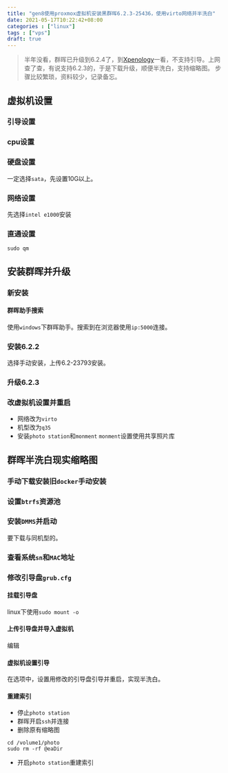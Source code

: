 ```yaml
---
title: "gen8使用proxmox虚拟机安装黑群晖6.2.3-25436，使用virto网络并半洗白"
date: 2021-05-17T10:22:42+08:00
categories : ["linux"]
tags : ["vps"]
draft: true
---
```

> 半年没看，群晖已升级到6.2.4了，到[Xpenology]()一看，不支持引导。上网查了查，有说支持6.2.3的，于是下载升级，顺便半洗白，支持缩略图。
步骤比较繁琐，资料较少，记录备忘。

## 虚拟机设置
### 引导设置
### cpu设置
### 硬盘设置
一定选择`sata`，先设置10G以上。
### 网络设置
先选择`intel e1000`安装
### 直通设置
`sudo qm`
## 安装群晖并升级
### 新安装
#### 群晖助手搜索
使用`windows`下群晖助手。搜索到在浏览器使用`ip:5000`连接。
###  安装6.2.2
选择手动安装，上传6.2-23793安装。
###  升级6.2.3
###  改虚拟机设置并重启
- 网络改为`virto`
- 机型改为`q35`
- 安装`photo station`和`monment`
  `monment`设置使用共享照片库 
## 群晖半洗白现实缩略图
### 手动下载安装旧`docker`手动安装
###  设置`btrfs`资源池
###  安装`DMMS`并启动
要下载与同机型的。
###  查看系统`sn`和`MAC`地址
###  修改引导盘`grub.cfg`
#### 挂载引导盘
linux下使用`sudo mount -o` 
#### 上传引导盘并导入虚拟机
编辑
#### 虚拟机设置引导
在选项中，设置用修改的引导盘引导并重启，实现半洗白。
#### 重建索引
- 停止`photo station` 
- 群晖开启`ssh`并连接
- 删除原有缩略图
```
cd /volume1/photo
sudo rm -rf @eaDir
```
- 开启`photo station`重建索引
